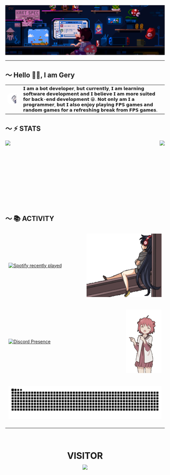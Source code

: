 <p align="center">
  <img src="Assets/code.gif" alt="Hello" style="object-fit: cover; margin-top: 50px;">
</p>

---

<h2 align="left">
～ Hello 👋🏻, I am Gery 
</h2>

<table>
  <tr>
    <td>
      <img src="Assets/mythikore-anime-girl.gif" alt="Hello" style="object-fit: cover; width: 200px; border-radius: 10px;"/>
    </td>
    <td>
      𝗜 𝗮𝗺 𝗮 𝗯𝗼𝘁 𝗱𝗲𝘃𝗲𝗹𝗼𝗽𝗲𝗿, 𝗯𝘂𝘁 𝗰𝘂𝗿𝗿𝗲𝗻𝘁𝗹𝘆, 𝗜 𝗮𝗺 𝗹𝗲𝗮𝗿𝗻𝗶𝗻𝗴 𝘀𝗼𝗳𝘁𝘄𝗮𝗿𝗲 𝗱𝗲𝘃𝗲𝗹𝗼𝗽𝗺𝗲𝗻𝘁 𝗮𝗻𝗱 𝗜 𝗯𝗲𝗹𝗶𝗲𝘃𝗲 𝗜 𝗮𝗺 𝗺𝗼𝗿𝗲 𝘀𝘂𝗶𝘁𝗲𝗱 𝗳𝗼𝗿 𝗯𝗮𝗰𝗸-𝗲𝗻𝗱 𝗱𝗲𝘃𝗲𝗹𝗼𝗽𝗺𝗲𝗻𝘁 😁.        𝗡𝗼𝘁 𝗼𝗻𝗹𝘆 𝗮𝗺 𝗜 𝗮 𝗽𝗿𝗼𝗴𝗿𝗮𝗺𝗺𝗲𝗿, 𝗯𝘂𝘁 𝗜 𝗮𝗹𝘀𝗼 𝗲𝗻𝗷𝗼𝘆 𝗽𝗹𝗮𝘆𝗶𝗻𝗴 𝗙𝗣𝗦 𝗴𝗮𝗺𝗲𝘀 𝗮𝗻𝗱 𝗿𝗮𝗻𝗱𝗼𝗺 𝗴𝗮𝗺𝗲𝘀 𝗳𝗼𝗿 𝗮 𝗿𝗲𝗳𝗿𝗲𝘀𝗵𝗶𝗻𝗴 𝗯𝗿𝗲𝗮𝗸 𝗳𝗿𝗼𝗺 𝗙𝗣𝗦 𝗴𝗮𝗺𝗲𝘀.
    </td>
  </tr>
</table>

<h2 align="left">
～ ⚡ STATS
</h2>

<div style="display: flex; align-items: center; justify-content: space-between;">
  <img src="https://github-readme-stats.vercel.app/api/top-langs/?username=gery-av&theme=tokyonight&hide_border=false&include_all_commits=true&count_private=true&layout=compact" style="height: 200px;"/>
  <img src="https://github-readme-stats.vercel.app/api?username=gery-av&theme=tokyonight&hide_border=false&include_all_commits=true&count_private=true" style="height: 200px;"/>
</div>

<h2 align="left">
～ 📚 ACTIVITY
</h2>

<div style="display: flex; flex-direction: column; gap: 20px;">
  <div style="display: flex; align-items: center; justify-content: space-between; padding: 10px;">
    <a href="https://open.spotify.com/user/kdmapper.exe">
      <img src="https://spotify-recently-played-readme.vercel.app/api?user=2sqedz98t0t3e2vtbvo2646vs&unique={true|1|on|yes}" 
           alt="Spotify recently played" 
          />
    </a>
    <img src="Assets/music.gif" 
         alt="Spotify GIF" 
         style="height: 200px;" />
  </div>

  <div style="display: flex; align-items: center; justify-content: space-between; padding: 10px;">
    <a href="https://discord.com/users/746523440608968799">
      <img src="https://lanyard.cnrad.dev/api/746523440608968799" 
           alt="Discord Presence" 
           style="height: 208px;" />
    </a>
    <img src="Assets/dancing.gif" 
         alt="Discord GIF" 
         style="height: 200px;" />
  </div>

  <div style="padding: 10px;">
    <img src="https://raw.githubusercontent.com/m1ndfr/m1ndfr/output/snake.svg" alt="Snake animation" />
  </div>
</div>

---
<br>

<h1 align="center">
VISITOR
<br>

<img align="cener" src="https://profile-counter.glitch.me/m1ndfr/count.svg?"/> 
</h1>
